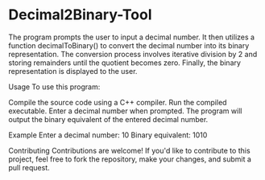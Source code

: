 # Decimal2Binary-Tool
The program prompts the user to input a decimal number. It then utilizes a function decimalToBinary() to convert the decimal number into its binary representation. The conversion process involves iterative division by 2 and storing remainders until the quotient becomes zero. Finally, the binary representation is displayed to the user.

Usage
To use this program:

Compile the source code using a C++ compiler.
Run the compiled executable.
Enter a decimal number when prompted.
The program will output the binary equivalent of the entered decimal number.

Example
Enter a decimal number: 10
Binary equivalent: 1010

Contributing
Contributions are welcome! If you'd like to contribute to this project, feel free to fork the repository, make your changes, and submit a pull request.
